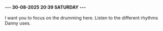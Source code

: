 <b>--- 30-08-2025 20:39 SATURDAY ---</b>
<br/><br/>
I want you to focus on the drumming here. Listen to the different rhythms Danny uses.